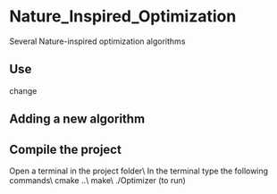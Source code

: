 # Nature_Inspired_Optimization

Several Nature-inspired optimization algorithms

## Use

change

## Adding a new algorithm

## Compile the project

Open a terminal in the project folder\\
In the terminal type the following commands\\
cmake ..\\
make\\
./Optimizer (to run)
